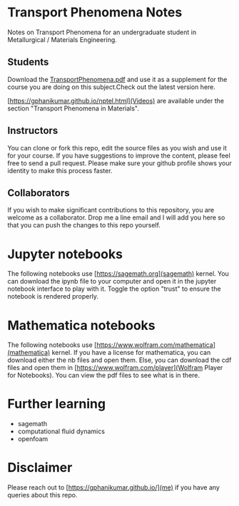 # Transport Phenomena Notes

Notes on Transport Phenomena for an undergraduate student in Metallurgical / Materials Engineering.

## Students

Download the [TransportPhenomena.pdf](PDF) and use it as a supplement for the course you are doing on this subject.Check out the latest version here.

[https://gphanikumar.github.io/nptel.html](Videos) are available under the section "Transport Phenomena in Materials".

## Instructors

You can clone or fork this repo, edit the source files as you wish and use it for your course. If you have suggestions to improve the content, please feel free to send a pull request. Please make sure your github profile shows your identity to make this process faster.

## Collaborators

If you wish to make significant contributions to this repository, you are welcome as a collaborator. Drop me a line email and I will add you here so that you can push the changes to this repo yourself.

# Jupyter notebooks

The following notebooks use [https://sagemath.org](sagemath) kernel. You can download the ipynb file to your computer and open it in the jupyter notebook interface to play with it. Toggle the option "trust" to ensure the notebook is rendered properly.

# Mathematica notebooks

The following notebooks use [https://www.wolfram.com/mathematica](mathematica) kernel. If you have a license for mathematica, you can download either the nb files and open them. Else, you can download the cdf files and open them in [https://www.wolfram.com/player](Wolfram Player for Notebooks). You can view the pdf files to see what is in there.

# Further learning

* sagemath
* computational fluid dynamics
* openfoam

# Disclaimer

Please reach out to [https://gphanikumar.github.io/](me) if you have any queries about this repo.
